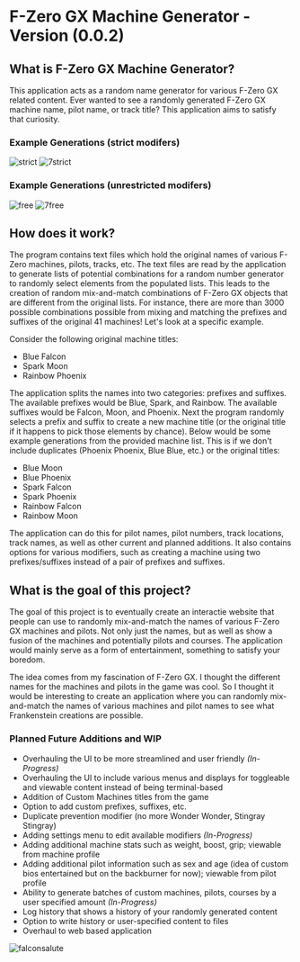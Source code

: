 # F-Zero GX Machine Generator - Version (0.0.2)

## What is F-Zero GX Machine Generator?
This application acts as a random name generator for various F-Zero GX related content. Ever wanted to see a randomly generated F-Zero GX machine name, pilot name, or track title? This application aims to satisfy that curiosity.

### Example Generations (strict modifers)
![strict](https://github.com/Lehgace/F-Zero-GX-Machine-Generator/assets/122835808/670bb722-a955-4e7d-89de-2ff1b93fae63)
![7strict](https://github.com/Lehgace/F-Zero-GX-Machine-Generator/assets/122835808/6f994686-c951-4606-be67-afe03e904844)
### Example Generations (unrestricted modifers)
![free](https://github.com/Lehgace/F-Zero-GX-Machine-Generator/assets/122835808/ca39279f-e132-4409-a703-490df90dba39)
![7free](https://github.com/Lehgace/F-Zero-GX-Machine-Generator/assets/122835808/40640bdd-42cb-484b-afbe-ed3a82796a70)


## How does it work?
The program contains text files which hold the original names of various F-Zero machines, pilots, tracks, etc. The text files are read by the application to generate lists of potential combinations for a random number generator to randomly select elements from the populated lists. This leads to the creation of random mix-and-match combinations of F-Zero GX objects that are different from the original lists. For instance, there are more than 3000 possible combinations possible from mixing and matching the prefixes and suffixes of the original 41 machines! Let's look at a specific example. 

Consider the following original machine titles: 
* Blue Falcon
* Spark Moon
* Rainbow Phoenix

The application splits the names into two categories: prefixes and suffixes. The available prefixes would be Blue, Spark, and Rainbow. The available suffixes would be Falcon, Moon, and Phoenix.
Next the program randomly selects a prefix and suffix to create a new machine title (or the original title if it happens to pick those elements by chance). Below would be some example generations from the provided machine list. This is if we don't include duplicates (Phoenix Phoenix, Blue Blue, etc.) or the original titles:
* Blue Moon
* Blue Phoenix
* Spark Falcon
* Spark Phoenix
* Rainbow Falcon
* Rainbow Moon

The application can do this for pilot names, pilot numbers, track locations, track names, as well as other current and planned additions. It also contains options for various modifiers, such as creating a machine using two prefixes/suffixes instead of a pair of prefixes and suffixes.

## What is the goal of this project?
The goal of this project is to eventually create an interactie website that people can use to randomly mix-and-match the names of various F-Zero GX machines and pilots. Not only just the names, but as well as show a fusion of the machines and potentially pilots and courses. The application would mainly serve as a form of entertainment, something to satisfy your boredom. 

The idea comes from my fascination of F-Zero GX. I thought the different names for the machines and pilots in the game was cool. So I thought it would be interesting to create an application where you can randomly mix-and-match the names of various machines and pilot names to see what Frankenstein creations are possible.

### Planned Future Additions and WIP
* Overhauling the UI to be more streamlined and user friendly _(In-Progress)_
* Overhauling the UI to include various menus and displays for toggleable and viewable content instead of being terminal-based
* Addition of Custom Machines titles from the game
* Option to add custom prefixes, suffixes, etc.
* Duplicate prevention modifier (no more Wonder Wonder, Stingray Stingray)
* Adding settings menu to edit available modifiers _(In-Progress)_
* Adding additional machine stats such as weight, boost, grip; viewable from machine profile
* Adding additional pilot information such as sex and age (idea of custom bios entertained but on the backburner for now); viewable from pilot profile
* Ability to generate batches of custom machines, pilots, courses by a user specified amount _(In-Progress)_
* Log history that shows a history of your randomly generated content
* Option to write history or user-specified content to files
* Overhaul to web based application

![falconsalute](https://github.com/Lehgace/F-Zero-GX-Machine-Generator/assets/122835808/2850884b-28fe-41bc-a28a-a54f7b4066ae)
